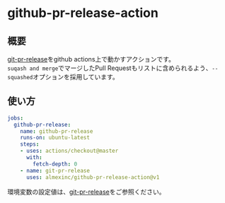 # github-pr-release-action

## 概要

[git-pr-release](https://github.com/x-motemen/git-pr-release)をgithub actions上で動かすアクションです。  
`suqash and merge`でマージしたPull Requestもリストに含められるよう、`--squashed`オプションを採用しています。

## 使い方


```yaml
jobs:
  github-pr-release:
    name: github-pr-release
    runs-on: ubuntu-latest
    steps:
    - uses: actions/checkout@master
      with:
        fetch-depth: 0
    - name: git-pr-release
      uses: almexinc/github-pr-release-action@v1
```

環境変数の設定値は、[git-pr-release](https://github.com/x-motemen/git-pr-release)をご参照ください。
